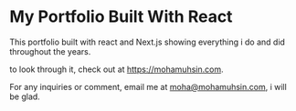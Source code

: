 # My Portfolio Built With React

This portfolio built with react and Next.js showing everything i do and did throughout the years.

to look through it, check out at https://mohamuhsin.com.

For any inquiries or comment, email me at moha@mohamuhsin.com, i will be glad.
